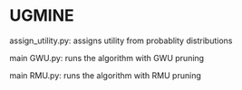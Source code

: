 # UGMINE
assign_utility.py: assigns utility from probablity distributions

main GWU.py: runs the algorithm with GWU pruning

main RMU.py: runs the algorithm with RMU pruning
